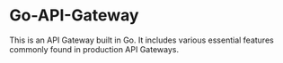 # Go-API-Gateway
This is an API Gateway built in Go. It includes various essential features commonly found in production API Gateways.
